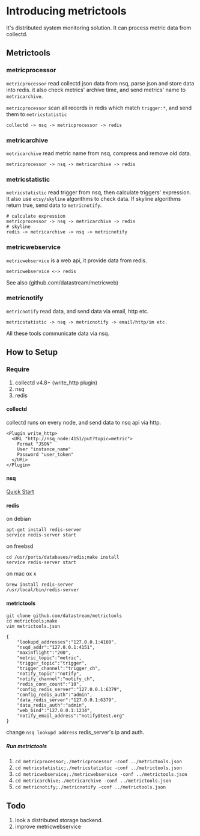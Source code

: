 # Introducing metrictools

It's distributed system monitoring solution. It can process metric data from collectd.

## Metrictools

### metricprocessor

`metricprocessor` read collectd json data from nsq, parse json and store data into redis.
it also check metrics' archive time, and send metrics' name to `metricarchive`.

`metricprocessor` scan all records in redis which match `trigger:*`, and send them to `metricstatistic`

    collectd -> nsq -> metricprocessor -> redis

### metricarchive

`metricarchive` read metric name from nsq, compress and remove old data.

    metricprocessor -> nsq -> metricarchive -> redis

### metricstatistic

`metricstatistic` read trigger from nsq, then calculate triggers' expression.
It also use `etsy/skyline` algorithms to check data. If skyline algorithms return true, send data to `metricnotify`.

    # calculate expression
    metricprocessor -> nsq -> metricarchive -> redis
    # skyline
    redis -> metricarchive -> nsq -> metricnotify

### metricwebservice

`metricwebservice` is a web api, it provide data from redis.

    metricwebservice <-> redis

See also (github.com/datastream/metricweb)

### metricnotify

`metricnotify` read data, and send data via email, http etc.

    metricstatistic -> nsq -> metricnotify -> email/http/im etc.

All these tools communicate data via nsq.

## How to Setup

### Require
1. collectd v4.8+ (write_http plugin)
1. nsq
1. redis

#### collectd

collectd runs on every node, and send data to nsq api via http.

    <Plugin write_http>
      <URL "http://nsq_node:4151/put?topic=metric">
        Format "JSON"
        User "instance_name"
        Password "user_token"
      </URL>
    </Plugin>

#### nsq

[Quick Start](http://bitly.github.io/nsq/overview/quick_start.html)


#### redis

on debian

    apt-get install redis-server
    service redis-server start

on freebsd

    cd /usr/ports/databases/redis;make install
    service redis-server start

on mac ox x

    brew install redis-server
    /usr/local/bin/redis-server


#### metrictools

    git clone github.com/datastream/metrictools
    cd metrictools;make
    vim metrictools.json

    {
        "lookupd_addresses":"127.0.0.1:4160",
        "nsqd_addr":"127.0.0.1:4151",
        "maxinflight":"200",
        "metric_topic":"metric",
        "trigger_topic":"trigger",
        "trigger_channel":"trigger_ch",
        "notify_topic":"notify",
        "notify_channel":"notify_ch",
        "redis_conn_count":"10",
        "config_redis_server":"127.0.0.1:6379",
        "config_redis_auth":"admin",
        "data_redis_server":"127.0.0.1:6379",
        "data_redis_auth":"admin",
        "web_bind":"127.0.0.1:1234",
        "notify_email_address":"notify@test.org"
    }

change `nsq lookupd address` redis_server's ip and auth.

##### Run metrictools

1. `cd metricprocessor;./metricprocessor -conf ../metrictools.json`
1. `cd metricstatistic;./metricstatistic -conf ../metrictools.json`
1. `cd metricwebservice;./metricwebservice -conf ../metrictools.json`
1. `cd metricarchive;./metricarchive -conf ../metrictools.json`
1. `cd metricnotify;./metricnotify -conf ../metrictools.json`

## Todo

1. look a distributed storage backend.
1. improve metricwebservice
